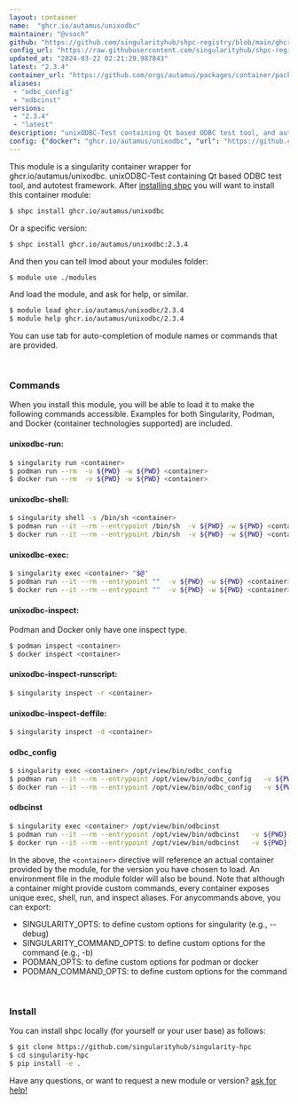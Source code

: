 ```yaml
---
layout: container
name:  "ghcr.io/autamus/unixodbc"
maintainer: "@vsoch"
github: "https://github.com/singularityhub/shpc-registry/blob/main/ghcr.io/autamus/unixodbc/container.yaml"
config_url: "https://raw.githubusercontent.com/singularityhub/shpc-registry/main/ghcr.io/autamus/unixodbc/container.yaml"
updated_at: "2024-03-22 02:21:29.987843"
latest: "2.3.4"
container_url: "https://github.com/orgs/autamus/packages/container/package/unixodbc"
aliases:
 - "odbc_config"
 - "odbcinst"
versions:
 - "2.3.4"
 - "latest"
description: "unixODBC-Test containing Qt based ODBC test tool, and autotest framework."
config: {"docker": "ghcr.io/autamus/unixodbc", "url": "https://github.com/orgs/autamus/packages/container/package/unixodbc", "maintainer": "@vsoch", "description": "unixODBC-Test containing Qt based ODBC test tool, and autotest framework.", "latest": {"2.3.4": "sha256:6f2a7eb8cba492f02ac83c1dd67e0cfaed157c120e0330db76153febc50d2e48"}, "tags": {"2.3.4": "sha256:6f2a7eb8cba492f02ac83c1dd67e0cfaed157c120e0330db76153febc50d2e48", "latest": "sha256:6f2a7eb8cba492f02ac83c1dd67e0cfaed157c120e0330db76153febc50d2e48"}, "aliases": {"odbc_config": "/opt/view/bin/odbc_config", "odbcinst": "/opt/view/bin/odbcinst"}}
---
```


This module is a singularity container wrapper for ghcr.io/autamus/unixodbc.
unixODBC-Test containing Qt based ODBC test tool, and autotest framework.
After [installing shpc](#install) you will want to install this container module:


```bash
$ shpc install ghcr.io/autamus/unixodbc
```

Or a specific version:

```bash
$ shpc install ghcr.io/autamus/unixodbc:2.3.4
```

And then you can tell lmod about your modules folder:

```bash
$ module use ./modules
```

And load the module, and ask for help, or similar.

```bash
$ module load ghcr.io/autamus/unixodbc/2.3.4
$ module help ghcr.io/autamus/unixodbc/2.3.4
```

You can use tab for auto-completion of module names or commands that are provided.

<br>

### Commands

When you install this module, you will be able to load it to make the following commands accessible.
Examples for both Singularity, Podman, and Docker (container technologies supported) are included.

#### unixodbc-run:

```bash
$ singularity run <container>
$ podman run --rm  -v ${PWD} -w ${PWD} <container>
$ docker run --rm  -v ${PWD} -w ${PWD} <container>
```

#### unixodbc-shell:

```bash
$ singularity shell -s /bin/sh <container>
$ podman run --it --rm --entrypoint /bin/sh  -v ${PWD} -w ${PWD} <container>
$ docker run --it --rm --entrypoint /bin/sh  -v ${PWD} -w ${PWD} <container>
```

#### unixodbc-exec:

```bash
$ singularity exec <container> "$@"
$ podman run --it --rm --entrypoint ""  -v ${PWD} -w ${PWD} <container> "$@"
$ docker run --it --rm --entrypoint ""  -v ${PWD} -w ${PWD} <container> "$@"
```

#### unixodbc-inspect:

Podman and Docker only have one inspect type.

```bash
$ podman inspect <container>
$ docker inspect <container>
```

#### unixodbc-inspect-runscript:

```bash
$ singularity inspect -r <container>
```

#### unixodbc-inspect-deffile:

```bash
$ singularity inspect -d <container>
```


#### odbc_config

```bash
$ singularity exec <container> /opt/view/bin/odbc_config
$ podman run --it --rm --entrypoint /opt/view/bin/odbc_config   -v ${PWD} -w ${PWD} <container> -c " $@"
$ docker run --it --rm --entrypoint /opt/view/bin/odbc_config   -v ${PWD} -w ${PWD} <container> -c " $@"
```


#### odbcinst

```bash
$ singularity exec <container> /opt/view/bin/odbcinst
$ podman run --it --rm --entrypoint /opt/view/bin/odbcinst   -v ${PWD} -w ${PWD} <container> -c " $@"
$ docker run --it --rm --entrypoint /opt/view/bin/odbcinst   -v ${PWD} -w ${PWD} <container> -c " $@"
```



In the above, the `<container>` directive will reference an actual container provided
by the module, for the version you have chosen to load. An environment file in the
module folder will also be bound. Note that although a container
might provide custom commands, every container exposes unique exec, shell, run, and
inspect aliases. For anycommands above, you can export:

 - SINGULARITY_OPTS: to define custom options for singularity (e.g., --debug)
 - SINGULARITY_COMMAND_OPTS: to define custom options for the command (e.g., -b)
 - PODMAN_OPTS: to define custom options for podman or docker
 - PODMAN_COMMAND_OPTS: to define custom options for the command

<br>

### Install

You can install shpc locally (for yourself or your user base) as follows:

```bash
$ git clone https://github.com/singularityhub/singularity-hpc
$ cd singularity-hpc
$ pip install -e .
```

Have any questions, or want to request a new module or version? [ask for help!](https://github.com/singularityhub/singularity-hpc/issues)